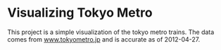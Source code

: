 # Visualizing Tokyo Metro

This project is a simple visualization of the tokyo metro trains.
The data comes from www.tokyometro.jp and is accurate as of 2012-04-27.

